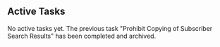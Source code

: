 ## Active Tasks

No active tasks yet. The previous task "Prohibit Copying of Subscriber Search Results" has been completed and archived.

